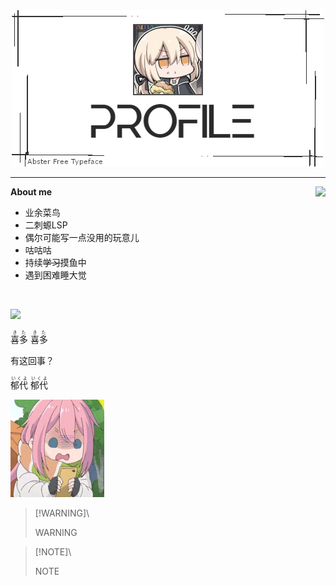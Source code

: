 <div align="center"><img src="./img/headerpic.png"/></div>

----

<a src="https://github.com/anuraghazra/github-readme-stats" target="_blank"><img src="https://github-readme-stats.vercel.app/api?username=monSteRhhe&show_icons=true&theme=github_dark&count_private=true&title_color=fff&icon_color=f5fffa" align="right" /></a>

**About me**

- 业余菜鸟
- 二刺螈LSP
- 偶尔可能写一点没用的玩意儿
- 咕咕咕
- 持续~~学习~~摸鱼中
- 遇到困难睡大觉

​    

<a src="https://github.com/anuraghazra/github-readme-stats" target="_blank"><img src="https://github-readme-stats.vercel.app/api/top-langs/?username=monsterhhe&layout=compact&exclude_repo=oneindex,oneindex-theme" /></a>

<ruby>喜多<rt>きた</rt></ruby> <ruby>喜多<rt>きた</rt></ruby>

有这回事？

<ruby>郁代<rt>いくよ</rt></ruby> <ruby>郁代<rt>いくよ</rt></ruby>

![emoji](https://raw.githubusercontent.com/monSteRhhe/monSteRhhe/main/img/emoji1.jpg)



> [!WARNING]\
>
> WARNING

> [!NOTE]\
>
> NOTE